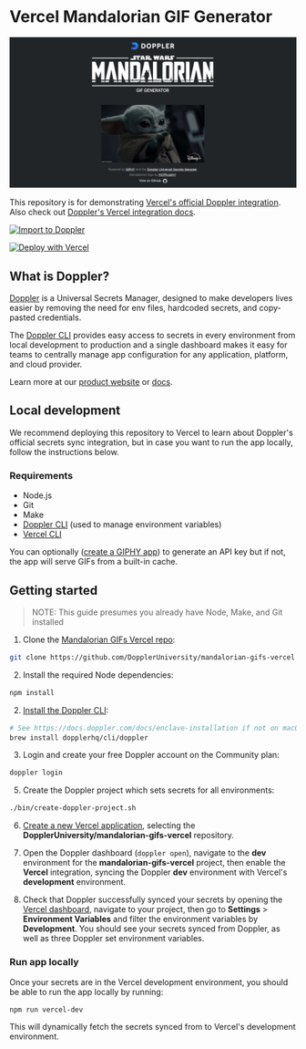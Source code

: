# Vercel Mandalorian GIF Generator

![](public/images/og-image.jpg)

This repository is for demonstrating [Vercel's official Doppler integration](https://vercel.com/integrations/doppler). Also check out [Doppler's Vercel integration docs](https://docs.doppler.com/docs/vercel).

[![Import to Doppler](https://raw.githubusercontent.com/DopplerUniversity/app-config-templates/main/doppler-button.svg)](https://dashboard.doppler.com/workplace/template/import?template=https://github.com/DopplerUniversity/mandalorian-gifs-vercel/blob/main/doppler-template.yaml)

[![Deploy with Vercel](https://vercel.com/button)](https://vercel.com/new/git/external?repository-url=https%3A%2F%2Fgithub.com%2FDopplerUniversity%2Fmandalorian-gifs-vercel&env=GIPHY_TAG,GIPHY_RATING&envDescription=Click%20Learn%20More%20to%20view%20default%20environment%20variable%20values&envLink=https%3A%2F%2Fgithub.com%2FDopplerUniversity%2Fmandalorian-gifs-vercel%2Fblob%2Fmain%2Fsample.env&project-name=doppler-mandalorian-gifs&repo-name=mandalorian-gifs-vercel&redirect-url=https%3A%2F%2Fdashboard.doppler.com%2F&developer-id=oac_PwsovDZUAMuUygRu6bp4AMme&integration-ids=oac_UdMtwPpcN7yXVQsZFvMSQFy5)

## What is Doppler?

[Doppler](https://doppler.com/) is a Universal Secrets Manager, designed to make developers lives easier by removing the need for env files, hardcoded secrets, and copy-pasted credentials.

The [Doppler CLI](https://docs.doppler.com/docs) provides easy access to secrets in every environment from local development to production and a single dashboard makes it easy for teams to centrally manage app configuration for any application, platform, and cloud provider.

Learn more at our [product website](https://doppler.com) or [docs](https://docs.doppler.com/docs/).

## Local development

We recommend deploying this repository to Vercel to learn about Doppler's official secrets sync integration, but in case you want to run the app locally, follow the instructions below.

### Requirements

- Node.js
- Git
- Make
- [Doppler CLI](https://docs.doppler.com/docs/enclave-installation) (used to manage environment variables)
- [Vercel CLI](https://vercel.com/download)

You can optionally ([create a GIPHY app](https://developers.giphy.com/docs/api/#quick-start-guide)) to generate an API key but if not, the app will serve GIFs from a built-in cache.

## Getting started

> NOTE: This guide presumes you already have Node, Make, and Git installed

1. Clone the [Mandalorian GIFs Vercel repo](https://github.com/DopplerUniversity/mandalorian-gifs-vercel):

```sh
git clone https://github.com/DopplerUniversity/mandalorian-gifs-vercel
```

2. Install the required Node dependencies:

```sh
npm install
```

2. [Install the Doppler CLI](https://docs.doppler.com/docs/enclave-installation):

```sh
# See https://docs.doppler.com/docs/enclave-installation if not on macOS
brew install dopplerhq/cli/doppler
```

3. Login and create your free Doppler account on the Community plan:

```sh
doppler login
```

5. Create the Doppler project which sets secrets for all environments:

```sh
./bin/create-doppler-project.sh
```

6. [Create a new Vercel application](https://vercel.com/new), selecting the **DopplerUniversity/mandalorian-gifs-vercel** repository.

7. Open the Doppler dashboard (`doppler open`), navigate to the **dev** environment for the **mandalorian-gifs-vercel** project, then enable the **Vercel** integration, syncing the Doppler **dev** environment with Vercel's **development** environment.

8. Check that Doppler successfully synced your secrets by opening the [Vercel dashboard](https://vercel.com/), navigate to your project, then go to **Settings** > **Environment Variables** and filter the environment variables by **Development**. You should see your secrets synced from Doppler, as well as three Doppler set environment variables.

### Run app locally

Once your secrets are in the Vercel development environment, you should be able to run the app locally by running:

```sh
npm run vercel-dev
```

This will dynamically fetch the secrets synced from to Vercel's development environment.
